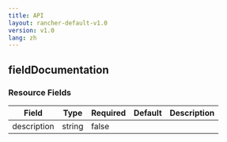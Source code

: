 ```yaml
---
title: API
layout: rancher-default-v1.0
version: v1.0
lang: zh
---
```


## fieldDocumentation





### Resource Fields

Field | Type | Required | Default | Description
---|---|---|---|---
description | string | false |  | 

